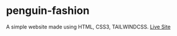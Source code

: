# penguin-fashion
A simple website made using HTML, CSS3, TAILWINDCSS.
[Live Site](https://rounak173.github.io/penguin-fashion/ "https://rounak173.github.io/penguin-fashion/")
